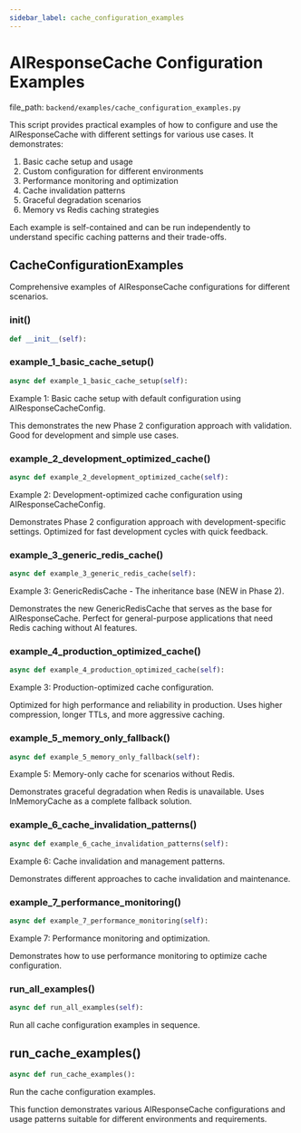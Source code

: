 ```yaml
---
sidebar_label: cache_configuration_examples
---
```


# AIResponseCache Configuration Examples

  file_path: `backend/examples/cache_configuration_examples.py`

This script provides practical examples of how to configure and use the AIResponseCache
with different settings for various use cases. It demonstrates:

1. Basic cache setup and usage
2. Custom configuration for different environments
3. Performance monitoring and optimization
4. Cache invalidation patterns
5. Graceful degradation scenarios
6. Memory vs Redis caching strategies

Each example is self-contained and can be run independently to understand
specific caching patterns and their trade-offs.

## CacheConfigurationExamples

Comprehensive examples of AIResponseCache configurations for different scenarios.

### __init__()

```python
def __init__(self):
```

### example_1_basic_cache_setup()

```python
async def example_1_basic_cache_setup(self):
```

Example 1: Basic cache setup with default configuration using AIResponseCacheConfig.

This demonstrates the new Phase 2 configuration approach with validation.
Good for development and simple use cases.

### example_2_development_optimized_cache()

```python
async def example_2_development_optimized_cache(self):
```

Example 2: Development-optimized cache configuration using AIResponseCacheConfig.

Demonstrates Phase 2 configuration approach with development-specific settings.
Optimized for fast development cycles with quick feedback.

### example_3_generic_redis_cache()

```python
async def example_3_generic_redis_cache(self):
```

Example 3: GenericRedisCache - The inheritance base (NEW in Phase 2).

Demonstrates the new GenericRedisCache that serves as the base for AIResponseCache.
Perfect for general-purpose applications that need Redis caching without AI features.

### example_4_production_optimized_cache()

```python
async def example_4_production_optimized_cache(self):
```

Example 3: Production-optimized cache configuration.

Optimized for high performance and reliability in production.
Uses higher compression, longer TTLs, and more aggressive caching.

### example_5_memory_only_fallback()

```python
async def example_5_memory_only_fallback(self):
```

Example 5: Memory-only cache for scenarios without Redis.

Demonstrates graceful degradation when Redis is unavailable.
Uses InMemoryCache as a complete fallback solution.

### example_6_cache_invalidation_patterns()

```python
async def example_6_cache_invalidation_patterns(self):
```

Example 6: Cache invalidation and management patterns.

Demonstrates different approaches to cache invalidation and maintenance.

### example_7_performance_monitoring()

```python
async def example_7_performance_monitoring(self):
```

Example 7: Performance monitoring and optimization.

Demonstrates how to use performance monitoring to optimize cache configuration.

### run_all_examples()

```python
async def run_all_examples(self):
```

Run all cache configuration examples in sequence.

## run_cache_examples()

```python
async def run_cache_examples():
```

Run the cache configuration examples.

This function demonstrates various AIResponseCache configurations
and usage patterns suitable for different environments and requirements.
